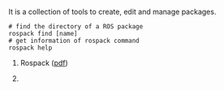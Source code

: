 It is a collection of tools to create, edit and manage packages. 
```shell
# find the directory of a ROS package
rospack find [name]
# get information of rospack command 
rospack help 
```
1. Rospack ([pdf](zotero://open-pdf/library/items/AZFGEHEQ?page=5&annotation=MZJL6S3A))


1. 